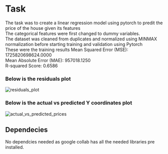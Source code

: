 # Task

The task was to create a linear regression model using pytorch to predit the price of the house given its features      
The categorical features were first changed to dummy variables.  
The dataset was cleaned from duplicates and normalized using MINMAX normalization before starting training and validation using Pytorch   
These were the training results 
Mean Squared Error (MSE): 1725820698624.0000    
Mean Absolute Error (MAE): 957018.1250   
R-squared Score: 0.6586   
### Below is the residuals plot   

![residuals_plot](https://github.com/user-attachments/assets/85a2d6e8-c4aa-4587-9542-31afd34899c1)

### Below is the actual vs predicted Y coordinates plot    

![actual_vs_predicted_prices](https://github.com/user-attachments/assets/0a04c94d-1d14-490a-ac01-cd2b56e3781c)


## Dependecies

No dependcies needed as google collab has all the needed libraries pre installed. 
